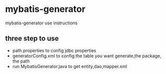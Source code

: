 # mybatis-generator
mybatis-generator use instructions

## three step to use
- path.properties to config jdbc properties
- generatorConfig.xml to config the table you want generate,the package, the path
- run MybatisGenerator.java to get entity,dao,mapper.xml
